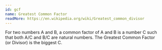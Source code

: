 ```yaml
---
id: gcf
name: Greatest Common Factor
readMore: https://en.wikipedia.org/wiki/Greatest_common_divisor
---
```


For two numbers A and B, a common factor of A and B is a number C such that both A/C and B/C are natural numbers. The Greatest Common Factor (or Divisor) is the biggest C.